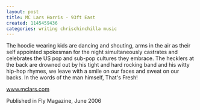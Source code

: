 ```yaml
---
layout: post
title: MC Lars Horris - 93ft East
created: 1145459436
categories: writing chrischinchilla music
---
```


The hoodie wearing kids are dancing and shouting, arms in the air as their self appointed spokesman for the night simultaneously castrates and celebrates the US pop and sub-pop cultures they embrace. The hecklers at the back are drowned out by his tight and hard rocking band and his witty hip-hop rhymes, we leave with a smile on our faces and sweat on our backs. In the words of the man himself, That's Fresh!

<a href='http://www.mclars.com' target='_blank'>www.mclars.com</a>

Published in Fly Magazine, June 2006
